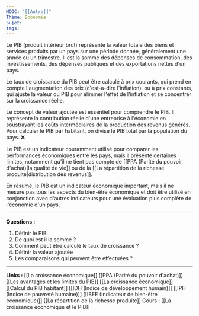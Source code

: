 ```yaml
---
MOOC: "[[Autre]]"
Thème: Economie
Sujet:
tags:
---
```


Le PIB (produit intérieur brut) représente la valeur totale des biens et services produits par un pays sur une période donnée, généralement une année ou un trimestre. Il est la somme des dépenses de consommation, des investissements, des dépenses publiques et des exportations nettes d'un pays.

Le taux de croissance du PIB peut être calculé à prix courants, qui prend en compte l'augmentation des prix (c'est-à-dire l'inflation), ou à prix constants, qui ajuste la valeur du PIB pour éliminer l'effet de l'inflation et se concentrer sur la croissance réelle.

Le concept de valeur ajoutée est essentiel pour comprendre le PIB. Il représente la contribution réelle d'une entreprise à l'économie en soustrayant les coûts intermédiaires de la production des revenus générés. Pour calculer le PIB par habitant, on divise le PIB total par la population du pays. ❌

Le PIB est un indicateur couramment utilisé pour comparer les performances économiques entre les pays, mais il présente certaines limites, notamment qu'il ne tient pas compte de [[PPA (Parité du pouvoir d'achat)|la qualité de vie]] ou de la [[La répartition de la richesse produite|distribution des revenus]].

En résumé, le PIB est un indicateur économique important, mais il ne mesure pas tous les aspects du bien-être économique et doit être utilisé en conjonction avec d'autres indicateurs pour une évaluation plus complète de l'économie d'un pays.

---

**Questions :**

1. Définir le PIB
2. De quoi est il la somme ?
3. Comment peut être calculé le taux de croissance ?
4. Définir la valeur ajoutée
5. Les comparaisons qui peuvent être effectuées ?

---

**Links :**
[[La croissance économique]]
[[PPA (Parité du pouvoir d'achat)]]
[[Les avantages et les limites du PIB]]
[[La croissance économique]]
[[Calcul du PIB habitant]]
[[IDH (Indice de développement humain)]]
[[IPH (Indice de pauvreté humaine)]]
[[IBEE (Indicateur de bien-être économique)]]
[[La répartition de la richesse produite]]
Cours : [[La croissance économique et le PIB]]

